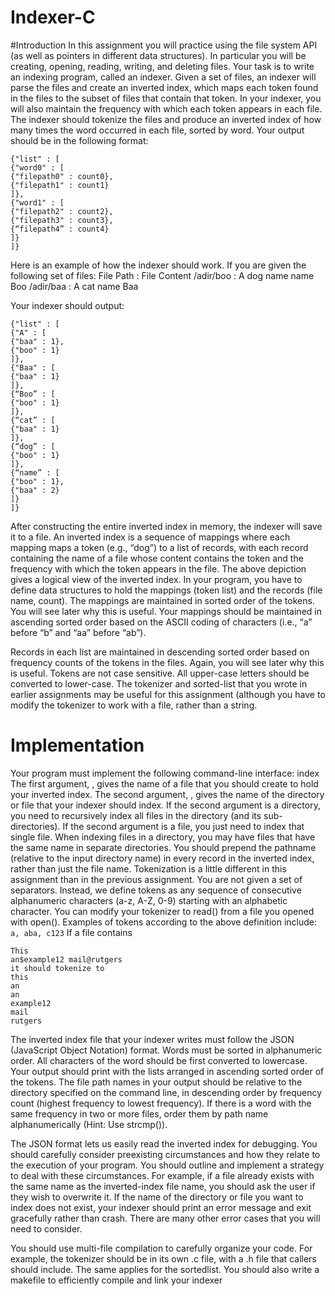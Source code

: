 # Indexer-C
#Introduction
 In this assignment you will practice using the file system API (as well as pointers in different data
structures). In particular you will be creating, opening, reading, writing, and deleting files.
Your task is to write an indexing program, called an indexer. Given a set of files, an indexer will
parse the files and create an inverted index, which maps each token found in the files to the subset
of files that contain that token. In your indexer, you will also maintain the frequency with which
each token appears in each file. The indexer should tokenize the files and produce an inverted index of
how many times the word occurred in each file, sorted by word. Your output should be in the following
format:
```
{"list" : [
{"word0" : [
{"filepath0" : count0},
{"filepath1" : count1}
]},
{"word1" : [
{"filepath2" : count2},
{"filepath3" : count3},
{“filepath4” : count4}
]}
]}
```

Here is an example of how the indexer should work. If you are given the following set of files:
File Path : File Content
/adir/boo : A dog name name Boo
/adir/baa : A cat name Baa

Your indexer should output:
```
{"list" : [
{"A" : [
{"baa" : 1},
{"boo" : 1}
]},
{"Baa" : [
{"baa" : 1}
]},
{“Boo” : [
{"boo" : 1}
]},
{“cat” : [
{"baa" : 1}
]},
{“dog” : [
{"boo" : 1}
]},
{“name” : [
{"boo" : 1},
{"baa" : 2}
]}
]}
```
After constructing the entire inverted index in memory, the indexer will save it to a file.
An inverted index is a sequence of mappings where each mapping maps a token (e.g.,
“dog”) to a list of records, with each record containing the name of a file whose content
contains the token and the frequency with which the token appears in the file.
The above depiction gives a logical view of the inverted index. In your program, you
have to define data structures to hold the mappings (token list) and the records (file
name, count).
The mappings are maintained in sorted order of the tokens. You will see later why this is
useful. Your mappings should be maintained in ascending sorted order based on the ASCII coding of
characters (i.e., “a” before “b” and “aa” before “ab”).

Records in each list are maintained in descending sorted order based on frequency counts
of the tokens in the files. Again, you will see later why this is useful.
Tokens are not case sensitive. All upper-case letters should be converted to lower-case.
The tokenizer and sorted-list that you wrote in earlier assignments may be useful for this
assignment (although you have to modify the tokenizer to work with a file, rather than a
string.

# Implementation
 Your program must implement the following command-line interface:
index <inverted-index file name> <directory or file name>
The first argument, <inverted-index file name>, gives the name of a file that you should create to
hold your inverted index. The second argument, <directory or file name>, gives the name of the
directory or file that your indexer should index. If the second argument is a directory, you need to
recursively index all files in the directory (and its sub-directories). If the second argument is a file,
you just need to index that single file.
When indexing files in a directory, you may have files that have the same name in separate
directories. You should prepend the pathname (relative to the input directory name) in every
record in the inverted index, rather than just the file name.
Tokenization is a little different in this assignment than in the previous assignment. You are not
given a set of separators. Instead, we define tokens as any sequence of consecutive alphanumeric
characters (a-z, A-Z, 0-9) starting with an alphabetic character. You can modify your tokenizer to
read() from a file you opened with open().
Examples of tokens according to the above definition include:
```a, aba, c123```
If a file contains
```
This 
an$example12 mail@rutgers
it should tokenize to
this
an
an
example12
mail
rutgers
```
The inverted index file that your indexer writes must follow the JSON (JavaScript Object Notation)
format. Words must be sorted in alphanumeric order. All characters of the word should be first
converted to lowercase. Your output should print with the lists arranged in ascending sorted order
of the tokens. The file path names in your output should be relative to the directory specified on
the command line, in descending order by frequency count (highest frequency to lowest frequency).
If there is a word with the same frequency in two or more files, order them by path name
alphanumerically (Hint: Use strcmp()).

The JSON format lets us easily read the inverted index for debugging. You should carefully consider
preexisting circumstances and how they relate to the execution of your program. You should outline
and implement a strategy to deal with these circumstances. For example, if a file already exists with the
same name as the inverted-index file name, you should ask the user if they wish to overwrite it. If the
name of the directory or file you want to index does not exist, your indexer should print an error
message and exit gracefully rather than crash. There are many other error cases that you will need to
consider.

You should use multi-file compilation to carefully organize your code. For example, the tokenizer
should be in its own .c file, with a .h file that callers should include. The same applies for the sortedlist.
You should also write a makefile to efficiently compile and link your indexer
